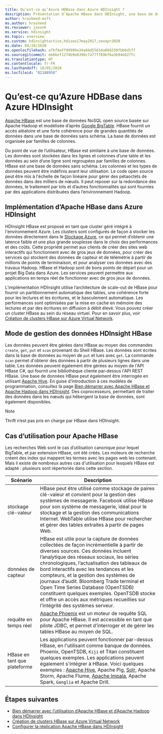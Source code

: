 ```yaml
---
title: Qu’est-ce qu’Azure HDBase dans Azure HDInsight ?
description: Présentation d’Apache HBase dans HDInsight, une base de données NoSQL reposant sur Hadoop. En savoir plus sur les cas d'utilisation et la comparaison de HBase sur d'autres clusters Hadoop.
author: hrasheed-msft
ms.author: hrasheed
ms.reviewer: jasonh
ms.service: hdinsight
ms.topic: overview
ms.custom: hdinsightactive,hdiseo17may2017,seoapr2020
ms.date: 04/20/2020
ms.openlocfilehash: afbf9aff09999a34a84d55634a868250fbb6d1ff
ms.sourcegitcommit: eb6bef1274b9e6390c7a77ff69bf6a3b94e827fc
ms.translationtype: HT
ms.contentlocale: fr-FR
ms.lasthandoff: 10/05/2020
ms.locfileid: "82188958"
---
```

# <a name="what-is-apache-hbase-in-azure-hdinsight"></a>Qu’est-ce qu’Azure HDBase dans Azure HDInsight

[Apache HBase](https://hbase.apache.org/) est une base de données NoSQL open source basée sur Apache Hadoop et modélisée d’après [Google BigTable](https://cloud.google.com/bigtable/). HBase fournit un accès aléatoire et une forte cohérence pour de grandes quantités de données dans une base de données sans schéma. La base de données est organisée par familles de colonnes.

Du point de vue de l’utilisateur, HBase est similaire à une base de données. Les données sont stockées dans les lignes et colonnes d’une table et les données au sein d’une ligne sont regroupées par familles de colonnes. HBase est une base de données sans schéma. Les colonnes et les types de données peuvent être indéfinis avant leur utilisation. Le code open source peut être mis à l'échelle de façon linéaire pour gérer des pétaoctets de données dans des milliers de nœuds. Il peut reposer sur la redondance des données, le traitement par lots et d’autres fonctionnalités qui sont fournies par des applications distribuées dans l’environnement Hadoop.

## <a name="how-is-apache-hbase-implemented-in-azure-hdinsight"></a>Implémentation d’Apache HBase dans Azure HDInsight

HDInsight HBase est proposé en tant que cluster géré intégré à l'environnement Azure. Les clusters sont configurés de façon à stocker les données directement dans le [Stockage Azure](./../hdinsight-hadoop-use-blob-storage.md), ce qui permet d’obtenir une latence faible et une plus grande souplesse dans le choix des performances et des coûts. Cette propriété permet aux clients de créer des sites web interactifs qui fonctionnent avec de gros jeux de données, pour créer des services qui stockent des données de capteur et de télémétrie à partir de millions de points de terminaison, et pour analyser ces données avec des travaux Hadoop. HBase et Hadoop sont de bons points de départ pour un projet Big Data dans Azure. Les services peuvent permettre aux applications en temps réel de fonctionner avec de gros jeux de données.

L’implémentation HDInsight utilise l’architecture de scale-out de HBase pour fournir un partitionnement automatique des tables, une cohérence forte pour les lectures et les écritures, et le basculement automatique. Les performances sont optimisées par la mise en cache en mémoire des lectures et par des écritures en diffusion à débit élevé. Vous pouvez créer un cluster HBase au sein du réseau virtuel. Pour en savoir plus, voir [Création de clusters HBase sur Azure Virtual Network](./apache-hbase-provision-vnet.md).

## <a name="how-is-data-managed-in-hdinsight-hbase"></a>Mode de gestion des données HDInsight HBase

Les données peuvent être gérées dans HBase au moyen des commandes `create`, `get`, `put` et `scan` provenant du Shell HBase. Les données sont écrites dans la base de données au moyen de `put` et lues avec `get`. La commande `scan` permet d'obtenir des données à partir de plusieurs lignes dans une table. Les données peuvent également être gérées au moyen de l'API HBase C#, qui fournit une bibliothèque cliente par-dessus l'API REST HBase. Une base de données HBase peut également être interrogée en utilisant [Apache Hive](https://hive.apache.org/). En guise d’introduction à ces modèles de programmation, consultez la page [Bien démarrer avec Apache HBase et Apache Hadoop dans HDInsight](./apache-hbase-tutorial-get-started-linux.md). Des coprocesseurs, permettant de traiter des données dans les nœuds qui hébergent la base de données, sont également disponibles.

> [!NOTE]  
> Thrift n’est pas pris en charge par HBase dans HDInsight.

## <a name="use-cases-for-apache-hbase"></a>Cas d’utilisation pour Apache HBase

Les recherches Web sont le cas d’utilisation canonique pour lequel BigTable, et par extension HBase, ont été créés. Les moteurs de recherche créent des index qui mappent les termes avec les pages web les contenant. Mais il existe de nombreux autres cas d'utilisation pour lesquels HBase est adapté : plusieurs sont répertoriés dans cette section.

|Scénario |Description |
|---|---|
|stockage clé-valeur|HBase peut être utilisé comme stockage de paires clé-valeur et convient pour la gestion des systèmes de messagerie. Facebook utilise HBase pour son système de messagerie, idéal pour le stockage et la gestion des communications Internet. WebTable utilise HBase pour rechercher et gérer des tables extraites à partir de pages Web.|
|données de capteur|HBase est utile pour la capture de données collectées de façon incrémentielle à partir de diverses sources. Ces données incluent l’analytique des réseaux sociaux, les séries chronologiques, l’actualisation des tableaux de bord interactifs avec les tendances et les compteurs, et la gestion des systèmes de journaux d’audit. Bloomberg Trade terminal et Open Time Series Database (OpenTSDB) constituent quelques exemples. OpenTSDB stocke et offre un accès aux métriques recueillies sur l’intégrité des systèmes serveur.|
|requête en temps réel|[Apache Phoenix](https://phoenix.apache.org/) est un moteur de requête SQL pour Apache HBase. Il est accessible en tant que pilote JDBC, et permet d’interroger et de gérer les tables HBase au moyen de SQL.|
|HBase en tant que plateforme|Les applications peuvent fonctionner par-dessus HBase, en l'utilisant comme banque de données. Phoenix, OpenTSDB, `Kiji` et Titan constituent quelques exemples. Les applications peuvent également s'intégrer à HBase. Voici quelques exemples : [Apache Hive](https://hive.apache.org/), Apache Pig, [Solr](https://lucene.apache.org/solr/), Apache Storm, Apache Flume, [Apache Impala](https://impala.apache.org/), Apache Spark, `Ganglia` et Apache Drill.|

## <a name="next-steps"></a>Étapes suivantes

* [Bien démarrer avec l’utilisation d’Apache HBase et d’Apache Hadoop dans HDInsight](./apache-hbase-tutorial-get-started-linux.md)
* [Création de clusters HBase sur Azure Virtual Network](./apache-hbase-provision-vnet.md)
* [Configurer la réplication Apache HBase dans HDInsight](apache-hbase-replication.md)
